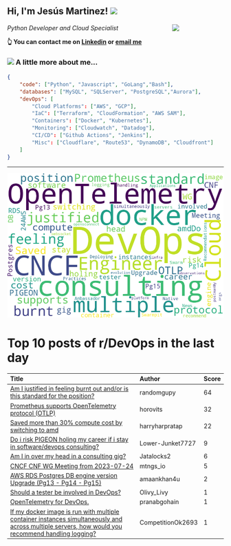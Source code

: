 <!--
**jmartinezl/jmartinezl** is a ✨ _special_ ✨ repository because its `README.md` (this file) appears on your GitHub profile.

Here are some ideas to get you started:

- 🔭 I’m currently working on ...
- 🌱 I’m currently learning ...
- 👯 I’m looking to collaborate on ...
- 🤔 I’m looking for help with ...
- 💬 Ask me about ...
- 📫 How to reach me: ...
- 😄 Pronouns: ...
- ⚡ Fun fact: ...
-->

<h2>Hi, I'm Jesús Martinez! <img src="https://media.giphy.com/media/WUlplcMpOCEmTGBtBW/giphy.gif" width="30"> </h2>
<img align='right' src="https://media.giphy.com/media/NytMLKyiaIh6VH9SPm/giphy.gif" width="120">
<p><em>Python Developer and Cloud Specialist
</em></p>

**👆 You can contact me on [Linkedin](https://www.linkedin.com/in/jes%C3%BAs-martinez-2b7b10104/) or [email me](mailto:jesus.mtz.lorenzo@gmail.com)**

### <img src="https://media.giphy.com/media/VgCDAzcKvsR6OM0uWg/giphy.gif" width="50"> A little more about me...  

```json
{
    "code": ["Python", "Javascript", "GoLang","Bash"],
    "databases": ["MySQL", "SQLServer", "PostgreSQL","Aurora"],
    "devOps": [
        "Cloud Platforms": ["AWS", "GCP"],
        "IaC": ["Terraform", "CloudFormation", "AWS SAM"],
        "Containers": ["Docker", "Kubernetes"],
        "Monitoring": ["Cloudwatch", "Datadog"],
        "CI/CD": ["Github Actions", "Jenkins"],
        "Misc": ["Cloudflare", "Route53", "DynamoDB", "Cloudfront"]
    ]
}
```
---

![Wordcloud](./cloud.png)

# Top 10 posts of r/DevOps in the last day

| Title | Author | Score |
|:---|:---|:---|
| [Am I justified in feeling burnt out and/or is this standard for the position?](https://www.reddit.com/r/devops/comments/15dx0nj/am_i_justified_in_feeling_burnt_out_andor_is_this/) | randomgupy | 64 |
| [Prometheus supports OpenTelemetry protocol (OTLP)](https://www.reddit.com/r/devops/comments/15ds4pa/prometheus_supports_opentelemetry_protocol_otlp/) | horovits | 32 |
| [Saved more than 30% compute cost by switching to amd](https://www.reddit.com/r/devops/comments/15eb5e0/saved_more_than_30_compute_cost_by_switching_to/) | harryharpratap | 22 |
| [Do i risk PIGEON holing my career if i stay in software/devops consulting?](https://www.reddit.com/r/devops/comments/15dzt9j/do_i_risk_pigeon_holing_my_career_if_i_stay_in/) | Lower-Junket7727 | 9 |
| [Am I in over my head in a consulting gig?](https://www.reddit.com/r/devops/comments/15ea7w1/am_i_in_over_my_head_in_a_consulting_gig/) | Jatalocks2 | 6 |
| [CNCF CNF WG Meeting from 2023-07-24](https://www.reddit.com/r/devops/comments/15ec827/cncf_cnf_wg_meeting_from_20230724/) | mtngs_io | 5 |
| [AWS RDS Postgres DB engine version Upgrade (Pg13 - Pg14 - Pg15)](https://www.reddit.com/r/devops/comments/15e9em6/aws_rds_postgres_db_engine_version_upgrade_pg13/) | amaankhan4u | 2 |
| [Should a tester be involved in DevOps?](https://www.reddit.com/r/devops/comments/15ebn19/should_a_tester_be_involved_in_devops/) | Olivy_Livy | 1 |
| [OpenTelemetry for DevOps.](https://www.reddit.com/r/devops/comments/15ea4g6/opentelemetry_for_devops/) | pranabgohain | 1 |
| [If my docker image is run with multiple container instances simultaneously and across multiple servers, how would you recommend handling logging?](https://www.reddit.com/r/devops/comments/15eb6np/if_my_docker_image_is_run_with_multiple_container/) | CompetitionOk2693 | 1 |
